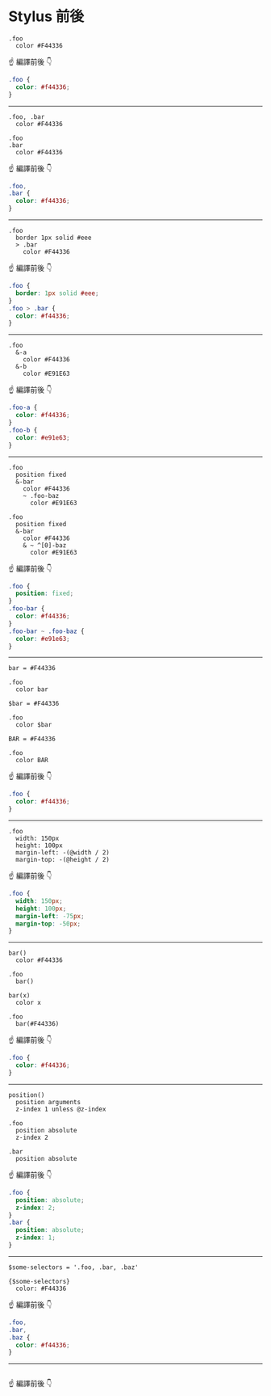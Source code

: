 # Stylus 前後

```styl
.foo
  color #F44336
```
:point_up: 編譯前後 :point_down:
```css
.foo {
  color: #f44336;
}
```

***

```styl
.foo, .bar
  color #F44336
```
```styl
.foo
.bar
  color #F44336
```
:point_up: 編譯前後 :point_down:
```css
.foo,
.bar {
  color: #f44336;
}
```

***

```styl
.foo
  border 1px solid #eee
  > .bar
    color #F44336
```
:point_up: 編譯前後 :point_down:
```css
.foo {
  border: 1px solid #eee;
}
.foo > .bar {
  color: #f44336;
}
```

***

```styl
.foo
  &-a
    color #F44336
  &-b
    color #E91E63
```
:point_up: 編譯前後 :point_down:
```css
.foo-a {
  color: #f44336;
}
.foo-b {
  color: #e91e63;
}
```

***

```styl
.foo
  position fixed
  &-bar
    color #F44336
    ~ .foo-baz
      color #E91E63
```
```styl
.foo
  position fixed
  &-bar
    color #F44336
    & ~ ^[0]-baz
      color #E91E63
```
:point_up: 編譯前後 :point_down:
```css
.foo {
  position: fixed;
}
.foo-bar {
  color: #f44336;
}
.foo-bar ~ .foo-baz {
  color: #e91e63;
}
```

***

```styl
bar = #F44336

.foo
  color bar
```
```styl
$bar = #F44336

.foo
  color $bar
```
```styl
BAR = #F44336

.foo
  color BAR
```
:point_up: 編譯前後 :point_down:
```css
.foo {
  color: #f44336;
}
```

***

```styl
.foo
  width: 150px
  height: 100px
  margin-left: -(@width / 2)
  margin-top: -(@height / 2)
```
:point_up: 編譯前後 :point_down:
```css
.foo {
  width: 150px;
  height: 100px;
  margin-left: -75px;
  margin-top: -50px;
}
```

***

```styl
bar()
  color #F44336

.foo
  bar()
```
```styl
bar(x)
  color x

.foo
  bar(#F44336)
```
:point_up: 編譯前後 :point_down:
```css
.foo {
  color: #f44336;
}
```

***

```styl
position()
  position arguments
  z-index 1 unless @z-index

.foo
  position absolute
  z-index 2

.bar
  position absolute
```
:point_up: 編譯前後 :point_down:
```css
.foo {
  position: absolute;
  z-index: 2;
}
.bar {
  position: absolute;
  z-index: 1;
}
```

***

```styl
$some-selectors = '.foo, .bar, .baz'

{$some-selectors}
  color: #F44336
```
:point_up: 編譯前後 :point_down:
```css
.foo,
.bar,
.baz {
  color: #f44336;
}
```

***

```styl

```
:point_up: 編譯前後 :point_down:
```css

```
